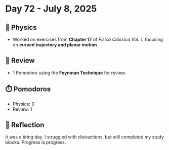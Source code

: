 # Day 72 - July 8, 2025

## 🧲 Physics
- Worked on exercises from **Chapter 17** of *Física Clássica Vol. 1*, focusing on **curved trajectory and planar motion**.

## 🧠 Review
- 1 Pomodoro using the **Feynman Technique** for review.

## ⏱️ Pomodoros
- Physics: 3
- Review: 1

## 💬 Reflection
It was a tiring day. I struggled with distractions, but still completed my study blocks. Progress is progress.
